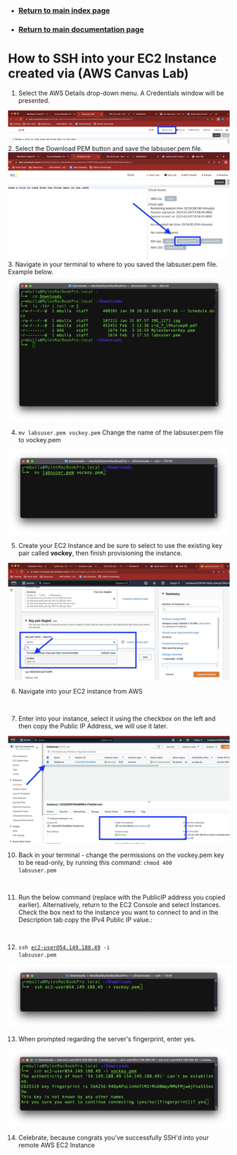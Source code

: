 - ### [Return to main index page](https://github.com/hydropero/Terminology)
- ### [Return to main documentation page](https://github.com/hydropero/Documentation/blob/main/Documentation_Tutorials.md)

# How to SSH into your EC2 Instance created via (AWS Canvas Lab)

1. Select the AWS Details drop-down menu. A Credentials window will be presented.
<img src="https://github.com/hydropero/Documentation/blob/main/Screenshots/AWS_SSH/Screen%20Shot%202023-02-04%20at%205.49.51%20PM.png?raw=true">
<br>
2. Select the Download PEM button and save the labsuser.pem file.
<img src="https://raw.githubusercontent.com/hydropero/Documentation/main/Screenshots/AWS_SSH/Screen%20Shot%202023-02-04%20at%205.59.40%20PM.png">
<br>
3. Navigate in your terminal to where to you saved the labsuser.pem file. Example below.
<img src="https://raw.githubusercontent.com/hydropero/Documentation/main/Screenshots/AWS_SSH/AzureWebHosting_2023-02-04_18-21-12.png">
<br>

4. <code>mv labsuser.pem vockey.pem</code>
Change the name of the labsuser.pem file to vockey.pem
<img src="https://github.com/hydropero/Documentation/blob/main/Screenshots/AWS_SSH/AzureWebHosting_2023-02-04_18-24-23.png?raw=true">
<br>

5. Create your EC2 Instance and be sure to select to use the existing key pair called **vockey**, then finish provisioning the instance.
<img src="https://github.com/hydropero/Documentation/blob/main/Screenshots/AWS_SSH/Screen%20Shot%202023-02-04%20at%206.03.45%20PM.png?raw=true">
<br>

6. Navigate into your EC2 instance from AWS
<br>

7. Enter into your instance, select it using the checkbox on the left and then copy the Public IP Address, we will use it later.
<img src="https://github.com/hydropero/Documentation/blob/main/Screenshots/AWS_SSH/Screen%20Shot%202023-02-04%20at%206.29.15%20PM.png?raw=true">
<br>

10. Back in your terminal - change the permissions on the vockey.pem key to be read-only, by running this command:
<code>chmod 400 labsuser.pem</code>
<br>

11. Run the below command (replace <public-ip> with the PublicIP address you copied earlier).
Alternatively, return to the EC2 Console and select Instances. Check the box next to the instance you want to connect to and in the Description tab copy the IPv4 Public IP value.:
<br>

12. <code>ssh ec2-user@54.149.188.49 -i labsuser.pem</code>
<img src="https://github.com/hydropero/Documentation/blob/main/Screenshots/AWS_SSH/AzureWebHosting_2023-02-04_18-39-39.png?raw=true">
<br>

13. When prompted regarding the server's fingerprint, enter yes.
<img src="https://github.com/hydropero/Documentation/blob/main/Screenshots/AWS_SSH/AzureWebHosting_2023-02-04_18-39-55.png?raw=true">
<br>

14. Celebrate, because congrats you've successfully SSH'd into your remote AWS EC2 Instance
